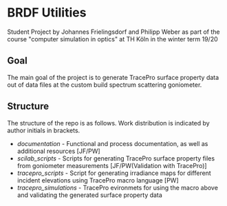# BRDF Utilities
Student Project by Johannes Frielingsdorf and Philipp Weber as part of the course "computer simulation in optics" at TH Köln in the winter term 19/20

## Goal
The main goal of the project is to generate TracePro surface property data out of data files at the custom build spectrum scattering goniometer.

## Structure
The structure of the repo is as follows. Work distribution is indicated by author initials in brackets.

* *documentation* - Functional and process documentation, as well as additional resources [JF/PW]
* *scilab_scripts* - Scripts for generating TracePro surface property files from goniometer measurements [JF/PW(Validation with TracePro)]
* *tracepro_scripts* - Script for generating irradiance maps for different incident elevations using TracePro macro language [PW]
* *tracepro_simulations* - TracePro evironmets for using the macro above and validating the generated surface property data
